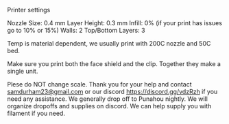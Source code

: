 Printer settings

Nozzle Size: 0.4 mm
Layer Height: 0.3 mm
Infill: 0% (if your print has issues go to 10% or 15%) Walls: 2
Top/Bottom Layers: 3

Temp is material dependent, we usually print with 200C nozzle and 50C bed.

Make sure you print both the face shield and the clip.  Together they make a single unit.

Plese do NOT change scale. Thank you for your help and contact samdurham23@gmail.com or our discord https://discord.gg/vdzRzh if you need any assistance. We generally drop off to Punahou nightly. We will organize dropoffs and supplies on discord. We can help supply you with filament if you need.
